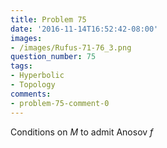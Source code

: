 ```yaml
---
title: Problem 75
date: '2016-11-14T16:52:42-08:00'
images:
- /images/Rufus-71-76_3.png
question_number: 75
tags:
- Hyperbolic
- Topology
comments:
- problem-75-comment-0
---
```

Conditions on $M$ to admit Anosov $f$

